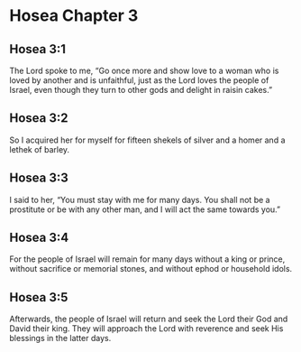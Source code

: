 # Hosea Chapter 3

## Hosea 3:1
The Lord spoke to me, “Go once more and show love to a woman who is loved by another and is unfaithful, just as the Lord loves the people of Israel, even though they turn to other gods and delight in raisin cakes.”

## Hosea 3:2
So I acquired her for myself for fifteen shekels of silver and a homer and a lethek of barley.

## Hosea 3:3
I said to her, “You must stay with me for many days. You shall not be a prostitute or be with any other man, and I will act the same towards you.”

## Hosea 3:4
For the people of Israel will remain for many days without a king or prince, without sacrifice or memorial stones, and without ephod or household idols.

## Hosea 3:5
Afterwards, the people of Israel will return and seek the Lord their God and David their king. They will approach the Lord with reverence and seek His blessings in the latter days.
